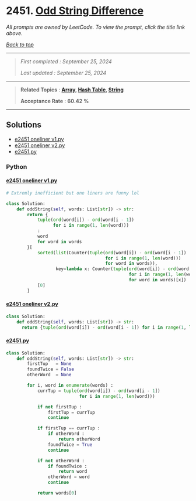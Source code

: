 # 2451. [Odd String Difference](<https://leetcode.com/problems/odd-string-difference>)

*All prompts are owned by LeetCode. To view the prompt, click the title link above.*

*[Back to top](<../README.md>)*

------

> *First completed : September 25, 2024*
>
> *Last updated : September 25, 2024*

------

> **Related Topics** : **[Array](<by_topic/Array.md>), [Hash Table](<by_topic/Hash Table.md>), [String](<by_topic/String.md>)**
>
> **Acceptance Rate** : **60.42 %**

------

## Solutions

- [e2451 oneliner v1.py](<../my-submissions/e2451 oneliner v1.py>)
- [e2451 oneliner v2.py](<../my-submissions/e2451 oneliner v2.py>)
- [e2451.py](<../my-submissions/e2451.py>)
### Python
#### [e2451 oneliner v1.py](<../my-submissions/e2451 oneliner v1.py>)
```Python
# Extremly inefficient but one liners are funny lol

class Solution:
    def oddString(self, words: List[str]) -> str:
        return {
            tuple(ord(word[i]) - ord(word[i - 1]) 
                  for i in range(1, len(word)))
            :
            word 
            for word in words
        }[
            sorted(list(Counter(tuple(ord(word[i]) - ord(word[i - 1]) 
                                      for i in range(1, len(word))) 
                                      for word in words)), 
                   key=lambda x: Counter(tuple(ord(word[i]) - ord(word[i - 1]) 
                                               for i in range(1, len(word))) 
                                               for word in words)[x])
            [0]
        ]

```

#### [e2451 oneliner v2.py](<../my-submissions/e2451 oneliner v2.py>)
```Python
class Solution:
    def oddString(self, words: List[str]) -> str:
      return {tuple(ord(word[i]) - ord(word[i - 1]) for i in range(1, len(word))) : word for word in words}[sorted(list(Counter(tuple(ord(word[i]) - ord(word[i - 1]) for i in range(1, len(word))) for word in words)), key=lambda x: Counter(tuple(ord(word[i]) - ord(word[i - 1]) for i in range(1, len(word))) for word in words)[x])[0]]

```

#### [e2451.py](<../my-submissions/e2451.py>)
```Python
class Solution:
    def oddString(self, words: List[str]) -> str:
        firstTup   = None
        foundTwice = False
        otherWord  = None

        for i, word in enumerate(words) :
            currTup = tuple(ord(word[i]) - ord(word[i - 1]) 
                            for i in range(1, len(word)))

            if not firstTup :
                firstTup = currTup
                continue

            if firstTup == currTup :
                if otherWord :
                    return otherWord
                foundTwice = True
                continue

            if not otherWord :
                if foundTwice :
                    return word
                otherWord = word
                continue

            return words[0]

```

